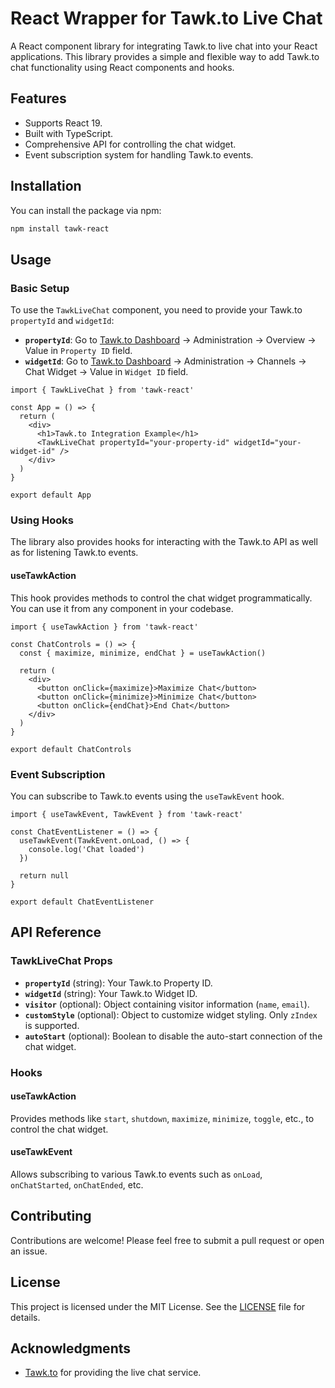 # React Wrapper for Tawk.to Live Chat

A React component library for integrating Tawk.to live chat into your React applications. This library provides a simple and flexible way to add Tawk.to chat functionality using React components and hooks.

## Features

- Supports React 19.
- Built with TypeScript.
- Comprehensive API for controlling the chat widget.
- Event subscription system for handling Tawk.to events.

## Installation

You can install the package via npm:

```bash
npm install tawk-react
```

## Usage

### Basic Setup

To use the `TawkLiveChat` component, you need to provide your Tawk.to `propertyId` and `widgetId`:
- **`propertyId`**: Go to [Tawk.to Dashboard](https://dashboard.tawk.to) -> Administration -> Overview -> Value in `Property ID` field.
- **`widgetId`**: Go to [Tawk.to Dashboard](https://dashboard.tawk.to) -> Administration -> Channels -> Chat Widget -> Value in `Widget ID` field.

```tsx
import { TawkLiveChat } from 'tawk-react'

const App = () => {
  return (
    <div>
      <h1>Tawk.to Integration Example</h1>
      <TawkLiveChat propertyId="your-property-id" widgetId="your-widget-id" />
    </div>
  )
}

export default App
```

### Using Hooks

The library also provides hooks for interacting with the Tawk.to API as well as for listening Tawk.to events.

#### useTawkAction

This hook provides methods to control the chat widget programmatically. You can use it from any component in your codebase.

```tsx
import { useTawkAction } from 'tawk-react'

const ChatControls = () => {
  const { maximize, minimize, endChat } = useTawkAction()

  return (
    <div>
      <button onClick={maximize}>Maximize Chat</button>
      <button onClick={minimize}>Minimize Chat</button>
      <button onClick={endChat}>End Chat</button>
    </div>
  )
}

export default ChatControls
```

### Event Subscription

You can subscribe to Tawk.to events using the `useTawkEvent` hook.

```tsx
import { useTawkEvent, TawkEvent } from 'tawk-react'

const ChatEventListener = () => {
  useTawkEvent(TawkEvent.onLoad, () => {
    console.log('Chat loaded')
  })

  return null
}

export default ChatEventListener
```

## API Reference

### TawkLiveChat Props

- **`propertyId`** (string): Your Tawk.to Property ID.
- **`widgetId`** (string): Your Tawk.to Widget ID.
- **`visitor`** (optional): Object containing visitor information (`name`, `email`).
- **`customStyle`** (optional): Object to customize widget styling. Only `zIndex` is supported.
- **`autoStart`** (optional): Boolean to disable the auto-start connection of the chat widget.

### Hooks

#### useTawkAction

Provides methods like `start`, `shutdown`, `maximize`, `minimize`, `toggle`, etc., to control the chat widget.

#### useTawkEvent

Allows subscribing to various Tawk.to events such as `onLoad`, `onChatStarted`, `onChatEnded`, etc.

## Contributing

Contributions are welcome! Please feel free to submit a pull request or open an issue.

## License

This project is licensed under the MIT License. See the [LICENSE](LICENSE.md) file for details.

## Acknowledgments

- [Tawk.to](https://www.tawk.to/) for providing the live chat service.

